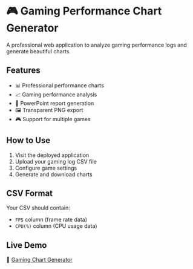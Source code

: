 # 🎮 Gaming Performance Chart Generator

A professional web application to analyze gaming performance logs and generate beautiful charts.

## Features
- 📊 Professional performance charts
- 📈 Gaming performance analysis
- 📄 PowerPoint report generation
- 🖼️ Transparent PNG export
- 🎮 Support for multiple games

## How to Use
1. Visit the deployed application
2. Upload your gaming log CSV file
3. Configure game settings
4. Generate and download charts

## CSV Format
Your CSV should contain:
- `FPS` column (frame rate data)
- `CPU(%)` column (CPU usage data)

## Live Demo
🔗 [Gaming Chart Generator](https://your-app-name.streamlit.app)